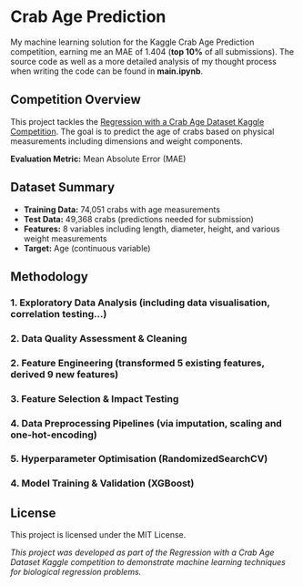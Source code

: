 # Crab Age Prediction
My machine learning solution for the Kaggle Crab Age Prediction competition, earning me an MAE of 1.404 (**top 10%** of all submissions). The source code as well as a more detailed analysis of my thought process when writing the code can be found in **main.ipynb**.

## Competition Overview
This project tackles the [Regression with a Crab Age Dataset Kaggle Competition](https://www.kaggle.com/competitions/playground-series-s3e16/overview). The goal is to predict the age of crabs based on physical measurements including dimensions and weight components.

**Evaluation Metric:** Mean Absolute Error (MAE)


## Dataset Summary
- **Training Data:** 74,051 crabs with age measurements
- **Test Data:** 49,368 crabs (predictions needed for submission) 
- **Features:** 8 variables including length, diameter, height, and various weight measurements
- **Target:** Age (continuous variable)


## Methodology

### 1. Exploratory Data Analysis (including data visualisation, correlation testing...)

### 2. Data Quality Assessment & Cleaning

### 2. Feature Engineering (transformed 5 existing features, derived 9 new features)

### 3. Feature Selection & Impact Testing

### 4. Data Preprocessing Pipelines (via imputation, scaling and one-hot-encoding)

### 5. Hyperparameter Optimisation (RandomizedSearchCV)

### 4. Model Training & Validation (XGBoost)


## License
This project is licensed under the MIT License.

*This project was developed as part of the Regression with a Crab Age Dataset Kaggle competition to demonstrate machine learning techniques for biological regression problems.*
